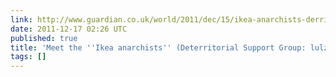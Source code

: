 ```yaml
---
link: http://www.guardian.co.uk/world/2011/dec/15/ikea-anarchists-derritorial-support-group
date: 2011-12-17 02:26 UTC
published: true
title: 'Meet the ''Ikea anarchists'' (Deterritorial Support Group: lulz and communism)'
tags: []
---
```



